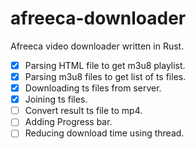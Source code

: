 # afreeca-downloader
Afreeca video downloader written in Rust.

- [x] Parsing HTML file to get m3u8 playlist.
- [x] Parsing m3u8 files to get list of ts files.
- [x] Downloading ts files from server.
- [x] Joining ts files.
- [ ] Convert result ts file to mp4.
- [ ] Adding Progress bar.
- [ ] Reducing download time using thread.
